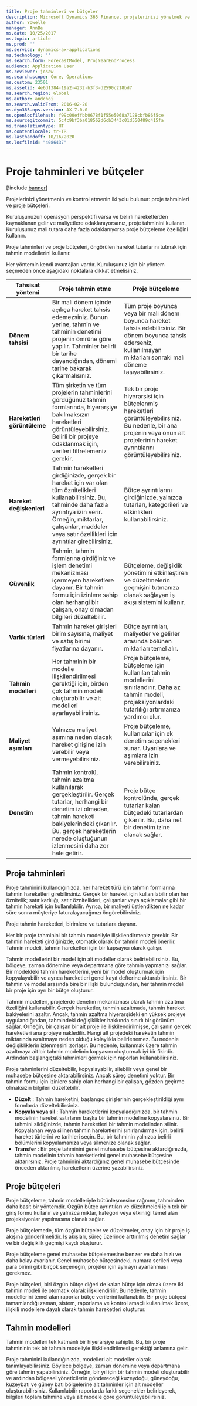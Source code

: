 ```yaml
---
title: Proje tahminleri ve bütçeler
description: Microsoft Dynamics 365 Finance, projelerinizi yönetmek ve kontrol etmek için proje tahminleri ve proje bütçeleri sağlar.
author: Yowelle
manager: AnnBe
ms.date: 10/25/2017
ms.topic: article
ms.prod: ''
ms.service: dynamics-ax-applications
ms.technology: ''
ms.search.form: ForecastModel, ProjYearEndProcess
audience: Application User
ms.reviewer: josaw
ms.search.scope: Core, Operations
ms.custom: 23501
ms.assetid: 4e6d1384-19a2-4232-b3f3-d2590c218bd7
ms.search.region: Global
ms.author: andchoi
ms.search.validFrom: 2016-02-28
ms.dyn365.ops.version: AX 7.0.0
ms.openlocfilehash: f99c00effbb0678f1f55e5068a7128cbfb86f5ce
ms.sourcegitcommit: 5c4c9bf3ba018562d6cb3443c01d550489c415fa
ms.translationtype: HT
ms.contentlocale: tr-TR
ms.lasthandoff: 10/16/2020
ms.locfileid: "4086437"
---
```

# <a name="project-forecasts-and-budgets"></a>Proje tahminleri ve bütçeler

[!include [banner](../includes/banner.md)]

Projelerinizi yönetmenin ve kontrol etmenin iki yolu bulunur: proje tahminleri ve proje bütçeleri. 

Kuruluşunuzun operasyon perspektifi varsa ve belirli hareketlerden kaynaklanan gelir ve maliyetlere odaklanıyorsanız, proje tahminini kullanın. Kuruluşunuz mali tutara daha fazla odaklanıyorsa proje bütçeleme özelliğini kullanın. 

Proje tahminleri ve proje bütçeleri, öngörülen hareket tutarlarını tutmak için tahmin modellerini kullanır. 

Her yöntemin kendi avantajları vardır. Kuruluşunuz için bir yöntem seçmeden önce aşağıdaki noktalara dikkat etmelisiniz.

|   Tahsisat yöntemi       |           Proje tahmin etme            |        Proje bütçeleme                           |
|---------------------------|------------------------------------------|----------------------------------------------------|
| **Dönem tahsisi**     | Bir mali dönem içinde açıkça hareket tahsis edemezsiniz. Bunun yerine, tahmin ve tahminin denetimi projenin ömrüne göre yapılır. Tahminler belirli bir tarihe dayandığından, dönemi tarihe bakarak çıkarmalısınız. | Tüm proje boyunca veya bir mali dönem boyunca hareket tahsis edebilirsiniz. Bir dönem boyunca tahsis ederseniz, kullanılmayan miktarları sonraki mali döneme taşıyabilirsiniz. |
| **Hareketleri görüntüleme**  | Tüm şirketin ve tüm projelerin tahminlerini gördüğünüz tahmin formlarında, hiyerarşiye bakılmaksızın hareketleri görüntüleyebilirsiniz. Belirli bir projeye odaklanmak için, verileri filtrelemeniz gerekir.                                       | Tek bir proje hiyerarşisi için bütçelenmiş hareketleri görüntüleyebilirsiniz. Bu nedenle, bir ana projenin veya onun alt projelerinin hareket ayrıntılarını görüntüleyebilirsiniz.                 |
| **Hareket değişkenleri** | Tahmin hareketleri girdiğinizde, gerçek bir hareket için var olan tüm öznitelikleri kullanabilirsiniz. Bu, tahminde daha fazla ayrıntıya izin verir. Örneğin, miktarlar, çalışanlar, maddeler veya satır özellikleri için ayrıntılar girebilirsiniz.         | Bütçe ayrıntılarını girdiğinizde, yalnızca tutarları, kategorileri ve etkinlikleri kullanabilirsiniz.                    |
| **Güvenlik**              | Tahmin, tahmin formlarına girdiğiniz ve işlem denetimi mekanizması içermeyen hareketlere dayanır. Bir tahmin formu için izinlere sahip olan herhangi bir çalışan, onay olmadan bilgileri düzeltebilir.                                        | Bütçeleme, değişiklik yönetimini etkinleştiren ve düzeltmelerin geçmişini tutmanıza olanak sağlayan iş akışı sistemini kullanır.         |
| **Varlık türleri**           | Tahmin hareket girişleri birim sayısına, maliyet ve satış birimi fiyatlarına dayanır.  | Bütçe ayrıntıları, maliyetler ve gelirler arasında bölünen miktarları temel alır.                                          |
| **Tahmin modelleri**       | Her tahminin bir modelle ilişkilendirilmesi gerektiği için, birden çok tahmin modeli oluşturabilir ve alt modelleri ayarlayabilirsiniz.           | Proje bütçeleme, bütçeleme için kullanılan tahmin modellerini sınırlandırır. Daha az tahmin modeli, projeksiyonlardaki tutarlılığı artırmanıza yardımcı olur.                           |
| **Maliyet aşımları**         | Yalnızca maliyet aşımına neden olacak hareket girişine izin verebilir veya vermeyebilirsiniz.   | Proje bütçeleme, kullanıcılar için ek denetim seçenekleri sunar. Uyarılara ve aşımlara izin verebilirsiniz.                    |
| **Denetim**               | Tahmin kontrolü, tahmin azaltma kullanılarak gerçekleştirilir. Gerçek tutarlar, herhangi bir denetim izi olmadan, tahmin hareketi bakiyelerindeki çıkarılır. Bu, gerçek hareketlerin nerede oluştuğunun izlenmesini daha zor hale getirir.                   | Proje bütçe kontrolünde, gerçek tutarlar kalan bütçedeki tutarlardan çıkarılır. Bu, daha net bir denetim izine olanak sağlar.                                   |

## <a name="project-forecasts"></a>Proje tahminleri
Proje tahminini kullandığınızda, her hareket türü için tahmin formlarına tahmin hareketleri girebilirsiniz. Gerçek bir hareket için kullanılabilir olan her öznitelik; satır karlılığı, satır öznitelikleri, çalışanlar veya açıklamalar gibi bir tahmin hareketi için kullanılabilir. Ayrıca, bir maliyeti üstlendikten ne kadar süre sonra müşteriye faturalayacağınızı öngörebilirsiniz. 

Proje tahmin hareketleri, birimlere ve tutarlara dayanır. 

Her bir proje tahminini bir tahmin modeliyle ilişkilendirmeniz gerekir. Bir tahmin hareketi girdiğinizde, otomatik olarak bir tahmin modeli önerilir. Tahmin modeli, tahmin hareketleri için bir kapsayıcı olarak çalışır. 

Tahmin modellerini bir model için alt modeller olarak belirtebilirsiniz. Bu, bölgeye, zaman dönemine veya departmana göre tahmin yapmanızı sağlar. Bir modeldeki tahmin hareketlerini, yeni bir model oluşturmak için kopyalayabilir ve ayrıca hareketleri genel kayıt defterine aktarabilirsiniz. Bir tahmin ve model arasında bire bir ilişki bulunduğundan, her tahmin modeli bir proje için ayrı bir bütçe oluşturur. 

Tahmin modelleri, projelerde denetim mekanizması olarak tahmin azaltma özelliğini kullanabilir. Gerçek hareketler, tahmin azaltmada, tahmin hareket bakiyelerini azaltır. Ancak, tahmin azaltma hiyerarşideki en yüksek projeye uygulandığından, tahmindeki değişiklikler hakkında sınırlı bir görünüm sağlar. Örneğin, bir çalışan bir alt proje ile ilişkilendirilmişse, çalışanın gerçek hareketleri ana projeye nakledilir. Hangi alt projedeki hareketin tahmin miktarında azaltmaya neden olduğu kolaylıkla belirlenemez. Bu nedenle değişikliklerin izlenmesini zorlaşır. Bu nedenle, kullanmak üzere tahmin azaltmaya ait bir tahmin modelinin kopyasını oluşturmak iyi bir fikirdir. Ardından başlangıçtaki tahminleri görmek için raporları kullanabilirsiniz. 

Proje tahminlerini düzeltebilir, kopyalayabilir, silebilir veya genel bir muhasebe bütçesine aktarabilirsiniz. Ancak süreç denetimi yoktur. Bir tahmin formu için izinlere sahip olan herhangi bir çalışan, gözden geçirme olmaksızın bilgileri düzeltebilir.

-   **Düzelt** : Tahmin hareketini, başlangıç girişlerinin gerçekleştirildiği aynı formlarda düzeltebilirsiniz.
-   **Kopyala veya sil** : Tahmin hareketlerini kopyaladığınızda, bir tahmin modelinin hareket satırlarını başka bir tahmin modeline kopyalarsınız. Bir tahmini sildiğinizde, tahmin hareketleri bir tahmin modelinden silinir. Kopyalanan veya silinen tahmin hareketlerini sınırlandırmak için, belirli hareket türlerini ve tarihleri seçin. Bu, bir tahminin yalnızca belirli bölümlerini kopyalamanıza veya silmenize olanak sağlar.
-   **Transfer** : Bir proje tahminini genel muhasebe bütçesine aktardığınızda, tahmin modelinin tahmin hareketlerini genel muhasebe bütçesine aktarırsınız. Proje tahminini aktardığınız genel muhasebe bütçesinde önceden aktarılmış hareketlerin üzerine yazabilirsiniz.

## <a name="project-budgets"></a>Proje bütçeleri
Proje bütçeleme, tahmin modelleriyle bütünleşmesine rağmen, tahminden daha basit bir yöntemdir. Özgün bütçe ayrıntıları ve düzeltmeleri için tek bir giriş formu kullanır ve yalnızca miktar, kategori veya etkinliği temel alan projeksiyonlar yapılmasına olanak sağlar. 

Proje bütçelemede, tüm özgün bütçeler ve düzeltmeler, onay için bir proje iş akışına gönderilmelidir. İş akışları, süreç üzerinde arttırılmış denetim sağlar ve bir değişiklik geçmişi kaydı oluşturur. 

Proje bütçeleme genel muhasebe bütçelemesine benzer ve daha hızlı ve daha kolay ayarlanır. Genel muhasebe bütçesindeki, numara serileri veya para birimi gibi birçok seçeneğin, projeler için ayrı ayrı ayarlanması gerekmez.

Proje bütçeleri, biri özgün bütçe diğeri de kalan bütçe için olmak üzere iki tahmin modeli ile otomatik olarak ilişkilendirilir. Bu nedenle, tahmin modellerini temel alan raporlar bütçe verilerini kullanabilir. Bir proje bütçesi tamamlandığı zaman, sistem, raporlama ve kontrol amaçlı kullanılmak üzere, ilişkili modellere dayalı olarak tahmin hareketleri oluşturur.

## <a name="forecast-models"></a>Tahmin modelleri
Tahmin modelleri tek katmanlı bir hiyerarşiye sahiptir. Bu, bir proje tahmininin tek bir tahmin modeliyle ilişkilendirilmesi gerektiği anlamına gelir.

Proje tahminini kullandığınızda, modelleri alt modeller olarak tanımlayabilirsiniz. Böylece bölgeye, zaman dönemine veya departmana göre tahmin yapabilirsiniz. Örneğin, bir yıl için bir tahmin modeli oluşturabilir ve ardından bölgesel yöneticilerin göndereceği kuzeydoğu, güneydoğu, kuzeybatı ve güney batı bölgelerine ait tahminler için alt modeller oluşturabilirsiniz. Kullanılabilir raporlarda farklı seçenekler belirleyerek, bilgileri toplam tahmine veya alt modele göre görüntüleyebilirsiniz.



